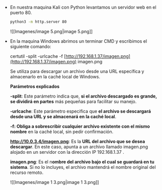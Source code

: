   

- En nuestra maquina Kali con Python levantamos un servidor web en el puerto 80.
    
    ```Bash
    python3 -m http.server 80
    ```
    
    ![[Imagenes/image 5.png|image 5.png]]
    

  

- En la maquina Windows abrimos un terminar CMD y escribimos el siguiente comando:
    
    certutil -split -urlcache -f [http://192.168.1.37/imagen.png](http://192.168.1.37/imagen.png) imagen.png
    
      
    
    Se utiliza para descargar un archivo desde una URL específica y almacenarlo en la caché local de Windows.
    
    **Parámetros explicados**  
      
    **-split**: Este parámetro indica que, **si el archivo descargado es grande, se dividirá en partes** más pequeñas para facilitar su manejo.  
      
    **-urlcache**: Este parámetro especifica que **el archivo se descargará desde una URL y se almacenará en la caché local**.  
      
    **-f: Obliga a sobrescribir cualquier archivo existente con el mismo nombre** en la caché local, sin pedir confirmación.  
      
    **http://10.0.3.4/imagen.png**: Es la **URL del archivo que se desea descargar**. En este caso, apunta a un archivo llamado imagen.png alojado en un servidor con la dirección IP 192.168.1.37 .  
      
    **imagen.png**: Es el n**ombre del archivo bajo el cual se guardará en tu sistema**. Si no lo incluyes, el archivo mantendrá el nombre original del recurso remoto.  
      
    
    ![[Imagenes/image 1 3.png|image 1 3.png]]
